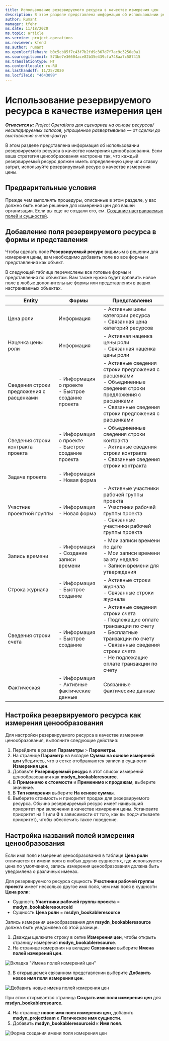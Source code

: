 ```yaml
---
title: Использование резервируемого ресурса в качестве измерения цен
description: В этом разделе представлена информация об использовании резервируемого ресурса в качестве измерения ценообразования.
author: Rumant
manager: tfehr
ms.date: 11/18/2020
ms.topic: article
ms.service: project-operations
ms.reviewer: kfend
ms.author: rumant
ms.openlocfilehash: b0c5cb85f7c43f7b2fd9c367d7f7ac9c3250e0a1
ms.sourcegitcommit: 573be7e36604ace82b35e439cfa748aa7c587415
ms.translationtype: HT
ms.contentlocale: ru-RU
ms.lasthandoff: 11/25/2020
ms.locfileid: "4643099"
---
```

# <a name="use-a-bookable-resource-as-a-pricing-dimension"></a>Использование резервируемого ресурса в качестве измерения цен

 _**Относится к:** Project Operations для сценариев на основе ресурсов/нескладируемых запасов, упрощенное развертывание — от сделки до выставления счетов-фактур_ 

В этом разделе представлена информация об использовании резервируемого ресурса в качестве измерения ценообразования. Если ваша стратегия ценообразования настроена так, что каждый резервируемый ресурс должен иметь определенную цену или ставку затрат, используйте резервируемый ресурс в качестве измерения цены.

## <a name="prerequisites"></a>Предварительные условия
Прежде чем выполнять процедуры, описанные в этом разделе, у вас должно быть новое решение для измерения цен для вашей организации. Если вы еще не создали его, см. [Создание настраиваемых полей и сущностей](../pricing-costing/create-custom-fields-entities-pricing-dimensions.md).

## <a name="add-the-bookable-resource-field-to-forms-and-views"></a>Добавление поля резервируемого ресурса в формы и представления
Чтобы сделать поле **Резервируемый ресурс** видимым в решении для измерения цены, вам необходимо добавить поле во все формы и представления как объект.

В следующей таблице перечислены все готовые формы и представления по объектам. Вам также нужно будет добавить новое поле в любые дополнительные формы или представления в ваших настраиваемых объектах.

|   Entity        | Формы   |Представления        |
| ------------------------------|---------------------------------|----------------------------------|
|  Цена роли| Информация | - Активные цены категории ресурса<br> - Связанная цена категорий ресурсов |
|  Наценка цены роли| Информация| - Активная наценка цены роли<br>- Связанная наценка цены роли |
|  Сведения строки предложения с расценками| - Информация о проекте<br>- Быстрое создание проекта| - Активные сведения строки предложения с расценками<br>- Объединенные сведения строки предложения с расценками<br>- Связанные сведения строки предложения с расценками |
|  Сведения строки контракта проекта| - Информация о проекте<br>- Быстрое создание проекта| - Объединенные сведения строки контракта<br>- Активные сведения строки контракта<br>- Связанные сведения строки контракта |
|  Задача проекта| - Информация<br>- Новая форма| &nbsp; |
|  Участник проектной группы| - Информация<br>- Новая форма| - Активные участники рабочей группы проекта<br>- Участники рабочей группы проекта<br>- Связанные участники рабочей группы проекта |
|  Запись времени| - Информация<br>- Создание записи времени| - Мои записи времени по дате<br>- Мои записи времени за эту неделю<br>- Записи времени для утверждения|
|  Строка журнала| - Информация<br>- Быстрое создание| - Активные строки журнала<br>- Связанные строки журнала |
|  Сведения строки счета| - Информация<br>- Быстрое создание| - Активные сведения строки счета<br>- Подлежащие оплате транзакции по счету<br>- Бесплатные транзакции по счету<br>- Связанные сведения строки счета <br>- Не подлежащие оплате транзакции по счету|
|  Фактическая| - Информация<br>- Активные фактические данные| Связанные фактические данные |

## <a name="set-up-a-bookable-resource-as-a-pricing-dimension"></a>Настройка резервируемого ресурса как измерения ценообразования
Для настройки резервируемого ресурса в качестве измерения ценообразования, выполните следующие действия:

1. Перейдите в раздел **Параметры** > **Параметры**. 
2. На странице **Параметр** на вкладке **Сумма на основе измерений цен** убедитесь, что в сетке отображаются записи в сущности **Измерения цен**. 
2. Добавьте **Резервируемый ресурс** в этот список измерений ценообразования как **msdyn_bookableresource**. 
3. В **Применимо к стоимости** и **Применимо к продажам**, выберите значение.
4. В **Тип измерения** выберите **На основе суммы**. 
5. Выберите стоимость и приоритет продаж для резервируемого ресурса. Обычно резервируемый ресурс имеет наивысший приоритет при включении в качестве измерения цены. Установите приоритет на **1** (или **0** в зависимости от того, как вы подсчитываете приоритет), чтобы обеспечить такое поведение.

## <a name="set-up-pricing-dimension-field-names"></a>Настройка названий полей измерения ценообразования

Если имя поля измерения ценообразования в таблице **Цена роли** отличается от имени поля в любых других сущностях, где используется цена по умолчанию, запись измерения ценообразования должна быть уведомлена о различных именах.  

Для резервируемого ресурса сущность **Участники рабочей группы проекта** имеет несколько другое имя поля, чем имя поля в сущности **Цена роли**: 

 - Сущность **Участники рабочей группы проекта** = **msdyn_bookableresourceid**
 - Сущность **Цена роли** = **msdyn_bookableresource**

Запись измерения ценообразования для **msydn_bookableresource** должна быть уведомлена об этой разнице.

1. Дважды щелкните строку в сетке **Измерения цен**, чтобы открыть страницу измерения **msdyn_bookableresource**.
2. На странице измерения на вкладке **Связанные** выберите **Имена полей измерений цен**.

  ![Вкладка "Имена полей измерений цен"](media/PD-fieldname.png)

3. В открывшемся связанном представлении выберите **Добавить новое имя поля измерения цен**.

  ![Добавить новые имена полей измерения цен](media/Add-NewPD-fieldname.png)

  При этом открывается страница **Создать имя поля измерения цен** для **msdyn_bookableresource**. 

4. На странице **новое имя поля измерения цен**, добавить **msdyn_projectteam** к **Логическое имя сущности**.
5. Добавить **msdyn_bookableresourceid** к **Имя поля**.

 ![Форма создания имени поля измерения цен](media/PD-fieldname-Added.png)

